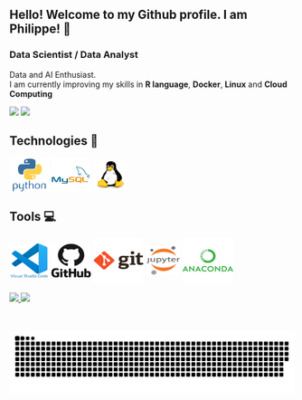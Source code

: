 ## Hello! Welcome to my Github profile. I am Philippe! 👋

### Data Scientist / Data Analyst

Data and AI Enthusiast.  
I am currently improving my skills in **R language**, **Docker**, **Linux** and **Cloud Computing**

<div>

  <a href="https://www.linkedin.com/in/philipperapolinario/" target="_blank"><img src="https://img.shields.io/badge/-LinkedIn-%230077B5?style=for-the-badge&logo=linkedin&logoColor=white" target="_blank"></a> 
    <a href = "mailto:philipperapolinario@gmail.com"><img src="https://img.shields.io/badge/-Gmail-%23333?style=for-the-badge&logo=gmail&logoColor=white" target="_blank"></a>

</div>
  
## Technologies 🚀 

<div>
  <img align="center" alt="PYTHON" height="60" width="70" src="https://raw.githubusercontent.com/devicons/devicon/master/icons/python/python-original-wordmark.svg">
  <img align="center" alt="MYSQL" height="60" width="70" src="https://raw.githubusercontent.com/devicons/devicon/master/icons/mysql/mysql-original-wordmark.svg">
  <img align="center" alt="MYSQL" height="50" width="60" src="https://raw.githubusercontent.com/devicons/devicon/master/icons/linux/linux-original.svg">
</div>

## Tools 💻

<div>
  <img align="center" alt="PYTHON" height="60" width="70" src="https://raw.githubusercontent.com/devicons/devicon/master/icons/vscode/vscode-original-wordmark.svg">
  <img align="center" alt="MYSQL" height="60" width="70" src="https://raw.githubusercontent.com/devicons/devicon/master/icons/github/github-original-wordmark.svg">
  <img align="center" alt="MYSQL" height="80" width="90" src="https://raw.githubusercontent.com/devicons/devicon/master/icons/git/git-original-wordmark.svg">
  <img align="center" alt="JUPYTER" height="50" width="60" src="https://raw.githubusercontent.com/devicons/devicon/master/icons/jupyter/jupyter-original-wordmark.svg">
  <img align="center" alt="ANACONDA" height="80" width="90" src="https://raw.githubusercontent.com/devicons/devicon/master/icons/anaconda/anaconda-original-wordmark.svg">        
</div>

<head>
  <link rel="stylesheet" href="https://cdn.jsdelivr.net/gh/devicons/devicon@v2.15.1/devicon.min.css">
</head>
<body>
  <i class="devicon-github-original-wordmark"></i>
</body>

<div>
  <div style="display: inline_block"><br>
  <a href="https://github.com/PhilippeApolinario">
  <img height="180em" src="https://github-readme-stats.vercel.app/api?username=PhilippeApolinario&show_icons=true&theme=tokyonight&include_all_commits=true&count_private=true"/>
  <img height="180em" src="https://github-readme-stats.vercel.app/api/top-langs/?username=PhilippeApolinario&layout=compact&langs_count=6&theme=tokyonight"/>
</div>
  
<div style="display: inline_block"><br>
  
</div>
 
 <br>
 

<div> 
   
  ![Snake animation](https://github.com/PhilippeApolinario/PhilippeApolinario/blob/output/github-contribution-grid-snake.svg)

</div>
